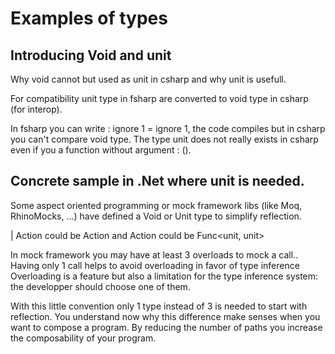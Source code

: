 # Examples of types

## Introducing Void and unit 

Why void cannot but used as unit in csharp and why unit is usefull. 

For compatibility unit type in fsharp are converted to void type in csharp (for interop).

In fsharp you can write : ignore 1 = ignore 1, the code compiles but in csharp you can't compare void type. 
The type unit does not really exists in csharp even if you a function without argument : ().

## Concrete sample in .Net where unit is needed.
Some aspect oriented programming or mock framework libs (like Moq, RhinoMocks, ...) have defined a Void or Unit type to simplify reflection. 

| Action could be Action<unit> and Action<unit> could be Func<unit, unit> 

In mock framework you may have at least 3 overloads to mock a call.. Having only 1 call helps to avoid overloading in favor of type inference
Overloading is a feature but also a limitation for the type inference system: the developper should choose one of them.

With this little convention only 1 type instead of 3 is needed to start with reflection.
You understand now why this difference make senses when you want to compose a program.
By reducing the number of paths you increase the composability of your program.